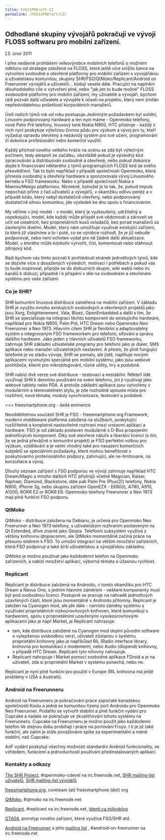 ```yaml
---
title: Feb11PRDraft CZ
permalink: /Feb11PRDraft/CZ/
---
```


Odhodlané skupiny vývojářů pokračují ve vývoji FLOSS softwaru pro mobilní zařízení.
-----------------------------------------------------------------------------------

13. únor 2011

I přes nedávné prohlášení velkovýrobce mobilních telefonů o možném odklonu od strategie založené na FLOSS, které ještě více snížilo šance na vytvoření svobodné a otevřené platformy pro mobilní zařízení s vývojářskou a uživatelskou komunitou, skupiny SHR/FSO/QtMoko/Replicant/Android on Freerunner vývojářů a uživatelů... kódují vesele dále. Pracující na naplnění dlouhodobého cíle o vytvoření plně, nebo "jak jen to bude možné" FLOSS svoboodné platformy pro mobilní zařízení, my uživatelé a vývojáři, bychom rádi pozvali další uživatele a vývojáře k účasti na projektu, který není zmítán nepředvídatelnou pošetilostí korporátních manažerů.

Úsilí našich týmů rok od roku postupuje.Jedininým požadavkem byl solidní, Linuxem podporovaný hardware a ten nyní máme - Openmoko telefony, nové Palm Pré telefony, linuxový tank Nokia N900, HTC přístroje - každý z nich nyní poskytuje výtečnou živnou půdu pro výzkum a vývoj pro ty, kteří vyžadují opravdu otevřený a nezávislý systém pro své učení, programování či dokonce profesionální nebo komerční využití.

Každý příchod nového velkého hráče na scénu se zdá být výtečným počinem, tedy alespoň ze začátku, obzvláště pokud je výsledný kód zpracováván a distribuován svobodně a otevřeně, nebo pokud dokonce dojde k financování některého z týmů programujících FLOSS kód ze svého přesvědčení. Tak to bylo například v případě společnosti Openmoko, která přinesla svobodný a otevřený hardware a sponzorovala vývoj Linuxového kernelu a FSO frameworku. Nebo v případě společnosti Nokia s Maemo/Meego platformou. Nicméně, bohužel je to tak, že, pokud impuls nepochází přímo z řad uživatelů a vývojářů, v okamžiku odlivu peněz a v případě kódu, který nebyl dostatečně otevřený, nebo podporovaný dostatečně silnou komunitou, jde výsledek ke dnu spolu s financováním.

My věříme v jiný model - v model, který je vyzkoušený, udržitelný a uspokojující, model, kde každý může přispět své vědomosti a zároveň se učit od ostatních, bez proprietálních kusů ovladačů, bez porad manažerů za zavřenými dveřmi. Model, který nám umožňuje využívat existující zařízení, ta která již vlastníme a to i poté, co se výrobce rozhodl, že je již nebude podporovat, nebo není ochoten vydat pro ně žádné další aktualizace. Model, u kterého může kdokoliv vytvořit, číst, komentovat nebo stáhnout zdrojový kód.

Rádi bychom vás tímto pozvali k prohlédnutí stránek jednotlivých týmů, kde se dozvíte více o dosažených výsledích, motivaci i potřebách a pokud vás to bude inspirovat, připojte se do diskuzních skupin, wiki webů nebo irc kanálů k diskuzi, případně i k přispění v díle na svobodném a otevřeném systému pro vaše zařízení.

### Co je SHR?

SHR komunitní linuxová distribuce zaměřená na mobilní zařízení. V základu SHR je využito mnoho existujících svobodných a otevřených projektů jako jsou Xorg, Enlightenement, Vala, Bluez, OpenEmbedded a další s tím, že SHR se specializuje na integraci těchto komponent do existujícího hardware, například pro Nokia N900, Palm Pré, HTC Dream nebo Openmoko Neo Freerunner a Neo 1973. Hlavním cílem SHR je flexibilní a adaptovatelný systém s integrovaným FSO frameworkem pro telefonii, síťování a správu dalšího hardware. Jako jeden z hlavních uživatelů FSO frameworku, zahrnuje SHR základní uživatelské programy pro telefonii jako je dialer, SMS aplikace nebo manažer uživatelských nastavení. A přesto, že plně fungující telefonie je ve stádiu vývoje, SHR se pomalu, ale jistě, naplňuje novými aplikacemi vyvinutými speciálně pro mobilní systému, jako jsou webové prohlížeče, klienti pro mikroblogování, různé utility, hry a podobně.

SHR nabízí dvě verze své distribuce - testovací a nestabilní. Někteří lidé využívají SHR k dennímu používání na svém telefonu, jiní ji využívají jako webové tablety nebo PDA. A protože základní aplikace jsou vytvořeny v modulárním a témovatelném stylu, je zde rozhodně spousta místa pro rozšíření, nová témata, moduly synchronizace, testování a podobně.

=== freesmartphone.org - šedá eminence

Neoddělitelnou součástí SHR je FSO - freesmartphone.org Framework, moderní middleware platforma založená na službách, poskytující rozšiřitelné a konpletně nastavitelné rozhraní mezi vrstavmi aplikací a hardware. FSO je od základu postaven mudulárně s D-Bus propojením jednotlivýcxh komponent. Díky své otevřené nátuře a liberální licenci (s tím, že se jedná převážně o komunitní projekt) je FSO perfektní volbou pro výzkum, vzdělávání a je velmi vhodný také pro nasazení komerčních subjektů se speciálními požadavky, které mohou benefitovat s poskytovanho proferionálního podpory, zahrnující, ale ne-limitované, na konzultace a vývoj.

Dlouhý seznam zařízení s FSO podporou ve vývoji zahrnuje například HTC Dream/Magic a mnoho dalších HTC přístrojů včetně Magician, Kaiser, Raphael, Diamond, Blackstone, dále pak Palm Pre (Plus(2)) telefony, Nokia N900, iPhone 3g, nebo skupinu zařízení OpenEZX - E680(i), A780, A910, A1200, ROKR E2 or ROKR E6. Openmoko telefony Freerunner a Neo 1973 mají plně funkční FSO podporu.

### QtMoko

QtMoko - distribuce založena na Debianu, je určená pro Openmoko Neo Freerunner a Neo 1973 telefony, s uživatelským rozhraním postaveným na Qt Extended, dříve známé jako Qtopia. Telefonní subsystém využívá z většiny knihovnu qtopiacomm, ale QtMoko momentálně začíná práce na přesunu směrem k FSO. To umožní integraci na větším množství zařízeních, která FSO podporují a také širší uživatelskou a vývojářskou základnu.

QtMoko je možno používat jako každodenní telefon na Openmoko zařízeních, a nabízí množství aplikací, výborná témata a úžasnou rychlost.

### Replicant

Replicant je distribuce založená na Androidu, v tomto okamžiku pro HTC Dream a Nexus One, s jedním hlavním záměrem - veškeré komponenty musí být pod svobodnou licencí. Postupně se pracuje na náhradě jednotlivých uzavřených částí, které jsou momentálně v Androidu přítomny. Replicant je založen na Cyanogen mod, ale jde dále - namísto záměny systému s využívání proprietálních nízkoúrovňových knihoven, které komunikují s hardwerem, spolu s proprietálními uzavřenými vysokoúrovňovými aplikacemi jako je např Market, je Replicant nahrazuje:

-   tam, kde distribuce založené na Cyanogen mod doplní původní software o vylepšenou svobodbou verzi, uživateli zůstanou v systému proprietální knihovny jako je napříkůlad RIL (Radio interface library, knihovna pro komunikaci s modemem), nebo Audio (dlopend) knihovny, v případě HTC Dream. Replicant tyto nihovny nahrazuje.
-   Replicant nahrazuje i Market pomocí svobodné aplikace FDroid a je na uživateli, zda si proprietální Market v systému ponechá, nebo ne.

Replicant je nyní plně funkční pro použití v Europe (RIL knihovna má ještě problémy v USA a Australii).

### Android na Freerunneru

Android na Freerunneru je pokračování práce započaté kanadskou společností Koolu a jedná se komunitou řízený port Androidu pro Openmoko Neo Freerunner. Podařilo se vytvořit stabilní a plně funkční vydání pro Cupcake a nadále se pokračuje ve zkvalitňování tohoto systému na Freerunneru. Cupcake na Freerunneru je možno použít jako každodenní telefon.Ve stejnou dobu probíhají i práce na portování Froyo. I ti je již také funkční, ale zatím je stále považováno spíše za experimentální a méně stabilní, než Cupcake.

AoF vydání poskytují všechny možnosti standardní Android funkcionality, se vzhledem, funkcemi a jednoduchostí používání předinstalovaných aplikací.

### Kontakty a odkazy

[The SHR Project](http://shr-project.org), \#openmoko-cdevel na irc.freenode.net, [SHR mailing-list uživatelů](http://lists.shr-project.org/mailman/listinfo/shr-user), [SHR mailing-list vývojářů](http://lists.shr-project.org/mailman/listinfo/shr-devel)

[freesmartphone.org](http://freesmartphone.org), coreteam (at) freesmartphone (dot) org

[QtMoko](http://qtmoko.org/), \#qtmoko na irc.freenode.net

[Replicant](http://replicant.us/), \#replicant na irc.freenode.net, [Identi.ca mikroblog](http://identi.ca/group/replicant)

[GTA04](http://www.gta04.org), prorotyp nového zařízení, které využívá FSO/SHR atd.

[Android na Freerunner](http://code.google.com/p/android-on-freerunner/) a jeho [mailing list](http://groups.google.com/group/android-on-freerunner) , \#android-on-freerunner na irc.freenode.net